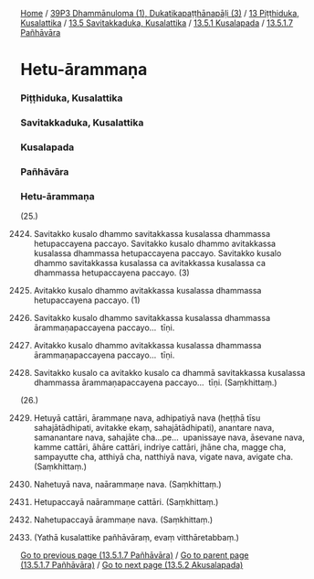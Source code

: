 
[Home](/) / [39P3 Dhammānuloma (1), Dukatikapaṭṭhānapāḷi (3)](../../../../../39P3.md) / [13 Piṭṭhiduka, Kusalattika](../../../../13.md) / [13.5 Savitakkaduka, Kusalattika](../../../13.5.md) / [13.5.1 Kusalapada](../../13.5.1.md) / [13.5.1.7 Pañhāvāra](../13.5.1.7.md)

# Hetu-ārammaṇa

### Piṭṭhiduka, Kusalattika

### Savitakkaduka, Kusalattika

### Kusalapada

### Pañhāvāra

### Hetu-ārammaṇa

(25.)

2424. Savitakko kusalo dhammo savitakkassa kusalassa dhammassa hetupaccayena paccayo. Savitakko kusalo dhammo avitakkassa kusalassa dhammassa hetupaccayena paccayo. Savitakko kusalo dhammo savitakkassa kusalassa ca avitakkassa kusalassa ca dhammassa hetupaccayena paccayo. (3)

2425. Avitakko kusalo dhammo avitakkassa kusalassa dhammassa hetupaccayena paccayo. (1)

2426. Savitakko kusalo dhammo savitakkassa kusalassa dhammassa ārammaṇapaccayena paccayo…  tīṇi.

2427. Avitakko kusalo dhammo avitakkassa kusalassa dhammassa ārammaṇapaccayena paccayo…  tīṇi.

2428. Savitakko kusalo ca avitakko kusalo ca dhammā savitakkassa kusalassa dhammassa ārammaṇapaccayena paccayo…  tīṇi. (Saṃkhittaṃ.)

(26.)

2429. Hetuyā cattāri, ārammaṇe nava, adhipatiyā nava (heṭṭhā tīsu sahajātādhipati, avitakke ekaṃ, sahajātādhipati), anantare nava, samanantare nava, sahajāte cha…pe…  upanissaye nava, āsevane nava, kamme cattāri, āhāre cattāri, indriye cattāri, jhāne cha, magge cha, sampayutte cha, atthiyā cha, natthiyā nava, vigate nava, avigate cha. (Saṃkhittaṃ.)

2430. Nahetuyā nava, naārammaṇe nava. (Saṃkhittaṃ.)

2431. Hetupaccayā naārammaṇe cattāri. (Saṃkhittaṃ.)

2432. Nahetupaccayā ārammaṇe nava. (Saṃkhittaṃ.)

2433. (Yathā kusalattike pañhāvāraṃ, evaṃ vitthāretabbaṃ.)

[Go to previous page (13.5.1.7 Pañhāvāra)](../13.5.1.7.md) / [Go to parent page (13.5.1.7 Pañhāvāra)](../13.5.1.7.md) / [Go to next page (13.5.2 Akusalapada)](../../13.5.2.md)


